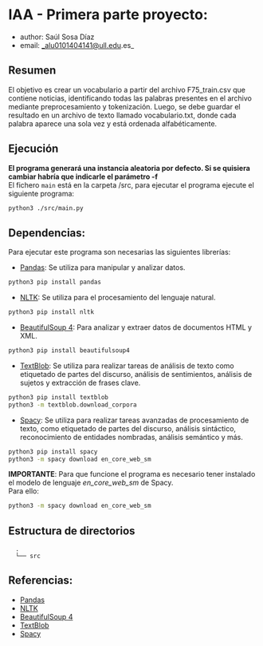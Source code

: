 # IAA - Primera parte proyecto: 
* author: Saúl Sosa Díaz
* email: _alu0101404141@ull.edu.es_

## Resumen
El objetivo es crear un vocabulario a partir del archivo F75_train.csv que contiene noticias, identificando todas las palabras presentes en el archivo mediante preprocesamiento y tokenización. Luego, se debe guardar el resultado en un archivo de texto llamado vocabulario.txt, donde cada palabra aparece una sola vez y está ordenada alfabéticamente.


## Ejecución
**El programa generará una instancia aleatoria por defecto. Si se quisiera cambiar habría que indicarle el parámetro -f**  
El fichero `main` está en la carpeta /src, para ejecutar el programa ejecute el siguiente programa:

```BASH
python3 ./src/main.py
```

## Dependencias:
Para ejecutar este programa son necesarias las siguientes librerías:
* [Pandas](https://pandas.pydata.org/): Se utiliza para manipular y analizar datos.
```BASH
python3 pip install pandas
```
* [NLTK](https://pypi.org/project/typeguard/): Se utiliza para el procesamiento del lenguaje natural.
```BASH
python3 pip install nltk
```
* [BeautifulSoup 4](https://www.crummy.com/software/BeautifulSoup/bs4/doc/): Para analizar y extraer datos de documentos HTML y XML.
```BASH
python3 pip install beautifulsoup4
```
* [TextBlob](https://textblob.readthedocs.io/): Se utiliza para realizar tareas de análisis de texto como etiquetado de partes del discurso, análisis de sentimientos, análisis de sujetos y extracción de frases clave.
```BASH
python3 pip install textblob
python3 -m textblob.download_corpora
```
* [Spacy](https://textblob.readthedocs.io/): Se utiliza para realizar tareas avanzadas de procesamiento de texto, como etiquetado de partes del discurso, análisis sintáctico, reconocimiento de entidades nombradas, análisis semántico y más.
```BASH
python3 pip install spacy
python3 -m spacy download en_core_web_sm
```

**IMPORTANTE**: Para que funcione el programa es necesario tener instalado el modelo de lenguaje *en_core_web_sm* de Spacy.  
Para ello:
```BASH
python3 -m spacy download en_core_web_sm
```

## Estructura de directorios
```
  .
  └── src  
```

## Referencias:
* [Pandas](https://pandas.pydata.org/)
* [NLTK](https://pypi.org/project/typeguard/)
* [BeautifulSoup 4](https://www.crummy.com/software/BeautifulSoup/bs4/doc/)
* [TextBlob](https://textblob.readthedocs.io/)
* [Spacy](https://textblob.readthedocs.io/)


[Python website]: <https://www.python.org/downloads/>